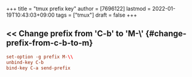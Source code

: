 +++
title = "tmux prefix key"
author = [7696122]
lastmod = 2022-01-19T10:43:03+09:00
tags = ["tmux"]
draft = false
+++

## << Change prefix from 'C-b' to 'M-\\' {#change-prefix-from-c-b-to-m}

```conf
set-option -g prefix M-\\
unbind-key C-b
bind-key C-a send-prefix
```
